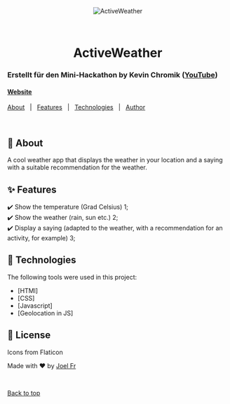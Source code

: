 <div align="center" id="top"> 
  <img src="./.github/app.gif" alt="ActiveWeather" />

&#xa0;

  <!-- <a href="https://activeweather.netlify.app">Demo</a> -->
</div>

<h1 align="center">ActiveWeather</h1>

<h3>Erstellt für den Mini-Hackathon by Kevin Chromik (<a href="https://www.youtube.com/@KevinChromik">YouTube</a>)</h3>

<!-- Status -->

<!-- <h4 align="center">
	🚧  ActiveWeather 🚀 Under construction...  🚧
</h4>

<hr> -->

<p align="center">
  
  <h4><a href="https://joelfr-dev.github.io/ActiveWeather/"> Website</a></h4>
  <a href="#dart-about">About</a> &#xa0; | &#xa0; 
  <a href="#sparkles-features">Features</a> &#xa0; | &#xa0;
  <a href="#rocket-technologies">Technologies</a> &#xa0; | &#xa0;
  <a href="https://github.com/joelfr-dev" target="_blank">Author</a>
</p>

<br>

## :dart: About

A cool weather app that displays the weather in your location and
a saying with a suitable recommendation for the weather.

## :sparkles: Features

:heavy_check_mark: Show the temperature (Grad Celsius) 1;\
:heavy_check_mark: Show the weather (rain, sun etc.) 2;\
:heavy_check_mark: Display a saying (adapted to the weather, with a recommendation for an activity, for example) 3;

## :rocket: Technologies

The following tools were used in this project:

- [HTMl]
- [CSS]
- [Javascript]
- [Geolocation in JS]

## :memo: License

Icons from Flaticon

Made with :heart: by <a href="https://github.com/joelfr-dev" target="_blank">Joel Fr</a>

&#xa0;

<a href="#top">Back to top</a>
